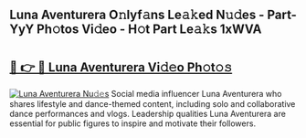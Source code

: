 ## Luna Aventurera O𝚗lyf𝚊ns Le𝚊𝚔ed N𝚞𝚍es - Part-YyY Ph𝚘tos Vi𝚍eo - H𝚘t Part Le𝚊𝚔s 1xWVA

# <h2><a href="http://hfaezq.feru.top/?c=Luna+Aventurera">🔗 👉 🔴 Luna Aventurera Vi𝚍𝚎o Ph𝚘t𝚘𝚜</a></h2>

[![Luna Aventurera Nu𝚍𝚎s](https://i.imgur.com/0TWrTi3.gif)](http://hfaezq.feru.top/?c=Luna+Aventurera)
Social media influencer Luna Aventurera who shares lifestyle and dance-themed content, including solo and collaborative dance performances and vlogs. Leadership qualities Luna Aventurera are essential for public figures to inspire and motivate their followers. 
